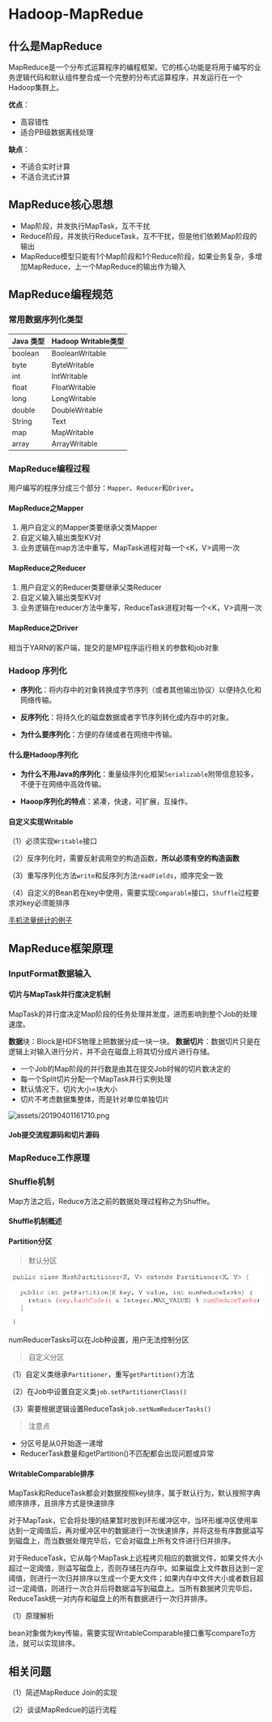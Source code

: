 # Hadoop-MapRedue

## 什么是MapReduce

MapReduce是一个分布式运算程序的编程框架。它的核心功能是将用于编写的业务逻辑代码和默认组件整合成一个完整的分布式运算程序，并发运行在一个Hadoop集群上。

**优点**：

- 高容错性
- 适合PB级数据离线处理

**缺点**：

- 不适合实时计算
- 不适合流式计算

## MapReduce核心思想

- Map阶段，并发执行MapTask，互不干扰
- Reduce阶段，并发执行ReduceTask，互不干扰，但是他们依赖Map阶段的输出
- MapReduce模型只能有1个Map阶段和1个Reduce阶段，如果业务复杂，多增加MapReduce，上一个MapReduce的输出作为输入

## MapReduce编程规范

### 常用数据序列化类型

| Java 类型 | Hadoop Writable类型 |
| --------- | ------------------- |
| boolean   | BooleanWritable     |
| byte      | ByteWritable        |
| int       | IntWritable         |
| float     | FloatWritable       |
| long      | LongWritable        |
| double    | DoubleWritable      |
| String    | Text                |
| map       | MapWritable         |
| array     | ArrayWritable       |

### MapReduce编程过程

用户编写的程序分成三个部分：`Mapper`、`Reducer`和`Driver`。

#### MapReduce之Mapper

1. 用户自定义的Mapper类要继承父类Mapper
2. 自定义输入输出类型KV对
3. 业务逻辑在map方法中重写，MapTask进程对每一个<K，V>调用一次

#### MapReduce之Reducer

1. 用户自定义的Reducer类要继承父类Reducer
2. 自定义输入输出类型KV对
3. 业务逻辑在reducer方法中重写，ReduceTask进程对每一个<K，V>调用一次

#### MapReduce之Driver

相当于YARN的客户端，提交的是MP程序运行相关的参数和job对象

### Hadoop 序列化

- **序列化**：将内存中的对象转换成字节序列（或者其他输出协议）以便持久化和网络传输。

- **反序列化**：将持久化的磁盘数据或者字节序列转化成内存中的对象。

- **为什么要序列化**：方便的存储或者在网络中传输。

#### 什么是Hadoop序列化

- **为什么不用Java的序列化**：重量级序列化框架`Serializable`附带信息较多，不便于在网络中高效传输。

- **Haoop序列化的特点**：紧凑，快速，可扩展，互操作。

#### 自定义实现Writable

（1）必须实现`Writable`接口

（2）反序列化时，需要反射调用空的构造函数，**所以必须有空的构造函数**

（3）重写序列化方法`write`和反序列方法`readFields`，顺序完全一致

（4）自定义的Bean若在key中使用，需要实现`Comparable`接口，`Shuffle`过程要求对key必须能排序

[手机流量统计的例子](https://github.com/fanling521/hadoop_demo)

## MapReduce框架原理

###  InputFormat数据输入

#### 切片与MapTask并行度决定机制

MapTask的并行度决定Map阶段的任务处理并发度，进而影响到整个Job的处理速度。

**数据**块：Block是HDFS物理上把数据分成一块一块。
**数据切片**：数据切片只是在逻辑上对输入进行分片，并不会在磁盘上将其切分成片进行存储。

- 一个Job的Map阶段的并行数是由其在提交Job时候的切片数决定的
- 每一个Split切片分配一个MapTask并行实例处理
- 默认情况下，切片大小=块大小
- 切片不考虑数据集整体，而是针对单位单独切片

![assets/20190401161710.png]()

#### Job提交流程源码和切片源码

### MapReduce工作原理

### Shuffle机制

Map方法之后，Reduce方法之前的数据处理过程称之为Shuffle。

#### Shuffle机制概述

#### Partition分区

> 默认分区

![](assets/20190401161711.png)

numReducerTasks可以在Job种设置，用户无法控制分区

> 自定义分区

（1）自定义类继承`Partitioner`，重写`getPartition()`方法

（2）在Job中设置自定义类`job.setPartitionerClass()`

（3）需要根据逻辑设置ReduceTask`job.setNumReducerTasks()`

> 注意点

- 分区号是从0开始逐一递增
- ReducerTask数量和getPartition()不匹配都会出现问题或异常

#### WritableComparable排序

MapTask和ReduceTask都会对数据按照key排序，属于默认行为，默认按照字典顺序排序，且排序方式是快速排序

对于MapTask，它会将处理的结果暂时放到环形缓冲区中，当环形缓冲区使用率达到一定阈值后，再对缓冲区中的数据进行一次快速排序，并将这些有序数据溢写到磁盘上，而当数据处理完毕后，它会对磁盘上所有文件进行归并排序。

对于ReduceTask，它从每个MapTask上远程拷贝相应的数据文件，如果文件大小超过一定阈值，则溢写磁盘上，否则存储在内存中。如果磁盘上文件数目达到一定阈值，则进行一次归并排序以生成一个更大文件；如果内存中文件大小或者数目超过一定阈值，则进行一次合并后将数据溢写到磁盘上。当所有数据拷贝完毕后，ReduceTask统一对内存和磁盘上的所有数据进行一次归并排序。

（1）原理解析

bean对象做为key传输，需要实现WritableComparable接口重写compareTo方法，就可以实现排序。

## 相关问题

（1）简述MapReduce Join的实现

（2）谈谈MapRedcue的运行流程
